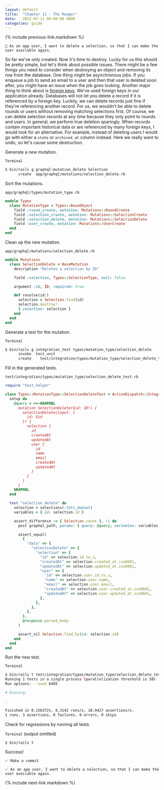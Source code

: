```yaml
---
layout: default
title:  "Chapter 11 - The Reaper"
date:   2022-07-11 00:00:00 0000
categories: guide
---
```


{% include previous-link.markdown %}

```
📝 As an app user, I want to delete a selection, so that I can make the user available again.
```

So far we've only created. Now it's time to destroy. Lucky for us this should be pretty simple, but let's think about possible issues. There might be a few things you need to consider when destroying an object and removing its row from the database. One thing might be asynchronous jobs. If you enqueue a job to send an email to a user and then that user is deleted soon after, you might have an issue when the job goes looking. Another major thing to think about is [foreign keys](https://www.postgresql.org/docs/current/tutorial-fk.html). We've used foreign keys in our application already. Databases will not let you delete a record if it is referenced by a foreign key. Luckily, we can delete records just fine if they're referencing another record. For us, we wouldn't be able to delete rounds or users without removing matching selections first. Of course, we can delete selection records at any time because they only point to rounds and users. In general, we perform true deletion sparingly. When records contain important historical data or are referenced by many foreign keys, I would look for an alternative. For example, instead of deleting users I would go with either a `state` or `archived_at` column instead. Here we really want to undo, so let's cause some destruction.

Generate a new mutation.

`Terminal`

```bash
$ bin/rails g graphql:mutation_delete Selection
      create  app/graphql/mutations/selection_delete.rb
```

Sort the mutations.

`app/graphql/types/mutation_type.rb`

```ruby
module Types
  class MutationType < Types::BaseObject
    field :round_create, mutation: Mutations::RoundCreate
    field :selection_create, mutation: Mutations::SelectionCreate
    field :selection_delete, mutation: Mutations::SelectionDelete
    field :user_create, mutation: Mutations::UserCreate
  end
end
```

Clean up the new mutation.

`app/graphql/mutations/selection_delete.rb`

```ruby
module Mutations
  class SelectionDelete < BaseMutation
    description "Deletes a selection by ID"

    field :selection, Types::SelectionType, null: false

    argument :id, ID, required: true

    def resolve(id:)
      selection = Selection.find(id)
      selection.destroy!
      { selection: selection }
    end
  end
end
```

Generate a test for the mutation.

`Terminal`

```bash
$ bin/rails g integration_test types/mutation_type/selection_delete
      invoke  test_unit
      create    test/integration/types/mutation_type/selection_delete_test.rb
```

Fill in the generated tests.

`test/integration/types/mutation_type/selection_delete_test.rb`

```ruby
require "test_helper"

class Types::MutationType::SelectionDeleteTest < ActionDispatch::IntegrationTest
  setup do
    @query = <<~GRAPHQL
      mutation SelectionDelete($id: ID!) {
        selectionDelete(input: {
          id: $id
        }) {
          selection {
            id
            createdAt
            updatedAt
            user {
              id
              name
              email
              createdAt
              updatedAt
            }
          }
        }
      }
    GRAPHQL
  end

  test "selection_delete" do
    selection = selections(:full_daniel)
    variables = { id: selection.id }

    assert_difference -> { Selection.count }, -1 do
      post graphql_path, params: { query: @query, variables: variables }

      assert_equal(
        {
          "data" => {
            "selectionDelete" => {
              "selection" => {
                "id" => selection.id.to_s,
                "createdAt" => selection.created_at.iso8601,
                "updatedAt" => selection.updated_at.iso8601,
                "user" => {
                  "id" => selection.user.id.to_s,
                  "name" => selection.user.name,
                  "email" => selection.user.email,
                  "createdAt" => selection.user.created_at.iso8601,
                  "updatedAt" => selection.user.updated_at.iso8601,
                },
              },
            },
          },
        },
        @response.parsed_body
      )

      assert_nil Selection.find_by(id: selection.id)
    end
  end
end
```

Run the new test.

`Terminal`

```bash
$ bin/rails t test/integration/types/mutation_type/selection_delete_test.rb
Running 1 tests in a single process (parallelization threshold is 50)
Run options: --seed 6405

# Running:

.

Finished in 0.158372s, 6.3142 runs/s, 18.9427 assertions/s.
1 runs, 3 assertions, 0 failures, 0 errors, 0 skips
```

Check for regressions by running all tests.

`Terminal` (output omitted)

```bash
$ bin/rails t
```

Success!

```
✅ Make a commit
```

```
✅ As an app user, I want to delete a selection, so that I can make the user available again.
```

{% include next-link.markdown %}
